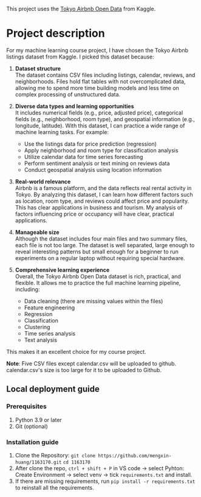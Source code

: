 This project uses the [Tokyo Airbnb Open Data](https://www.kaggle.com/datasets/tsarromanov/tokyo-airbnb-open-data) from Kaggle.

# Project description

For my machine learning course project, I have chosen the Tokyo Airbnb listings dataset from Kaggle. I picked this dataset because:

1. **Dataset structure**  
   The dataset contains CSV files including listings, calendar, reviews, and neighborhoods. Files hold flat tables with not overcomplicated data, allowing me to spend more time building models and less time on complex processing of unstructured data.

2. **Diverse data types and learning opportunities**  
   It includes numerical fields (e.g., price, adjusted price), categorical fields (e.g., neighborhood, room type), and geospatial information (e.g., longitude, latitude). With this dataset, I can practice a wide range of machine learning tasks. For example:
   - Use the listings data for price prediction (regression)
   - Apply neighborhood and room type for classification analysis
   - Utilize calendar data for time series forecasting
   - Perform sentiment analysis or text mining on reviews data
   - Conduct geospatial analysis using location information

3. **Real-world relevance**  
   Airbnb is a famous platform, and the data reflects real rental activity in Tokyo. By analyzing this dataset, I can learn how different factors such as location, room type, and reviews could affect price and popularity. This has clear applications in business and tourism. My analysis of factors influencing price or occupancy will have clear, practical applications.

4. **Manageable size**  
   Although the dataset includes four main files and two summary files, each file is not too large. The dataset is well separated, large enough to reveal interesting patterns but small enough for a beginner to run experiments on a regular laptop without requiring special hardware.

5. **Comprehensive learning experience**  
   Overall, the Tokyo Airbnb Open Data dataset is rich, practical, and flexible. It allows me to practice the full machine learning pipeline, including:
   - Data cleaning (there are missing values within the files)
   - Feature engineering
   - Regression
   - Classification
   - Clustering
   - Time series analysis
   - Text analysis

This makes it an excellent choice for my course project.

**Note**: Five CSV files except calendar.csv will be uploaded to github. calendar.csv's size is too large for it to be uploaded to Github.

## Local deployment guide

### Prerequisites

1. Python 3.9 or later
2. Git (optional)

### Installation guide

1. Clone the Repository: `git clone https://github.com/mengxin-huang/1163170.git` `cd 1163170`
2. After clone the repo, `ctrl + shift + P` in VS code -> select Pyhton: Create Environment -> select venv -> tick `requirements.txt` and install.
3. If there are missing requirements, run `pip install -r requirements.txt` to reinstall all the requirements.